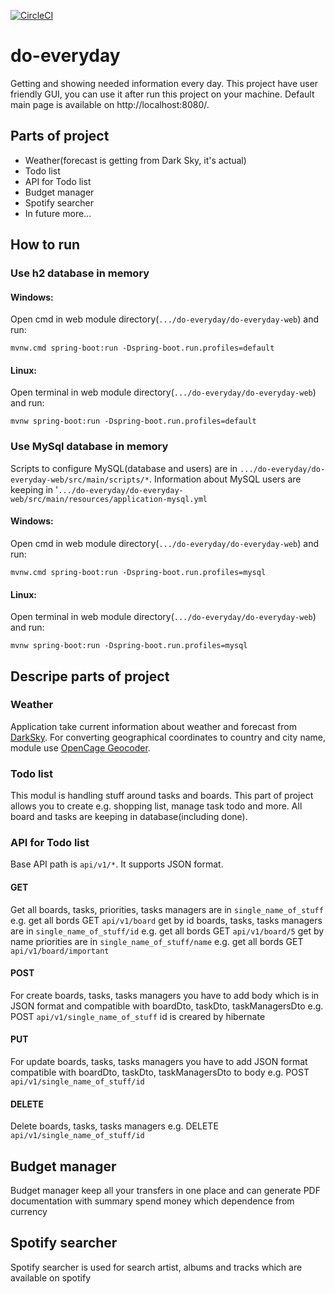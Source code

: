 [![CircleCI](https://circleci.com/gh/Kamil-IT/do-everyday/tree/master.svg?style=svg)](https://circleci.com/gh/Kamil-IT/do-everyday/tree/master)
# do-everyday
Getting and showing needed information every day. 
This project have user friendly GUI, you can use it after run this project on your machine.
Default main page is available on http://localhost:8080/.

## Parts of project
- Weather(forecast is getting from Dark Sky, it's actual)
- Todo list
- API for Todo list
- Budget manager
- Spotify searcher
- In future more...

## How to run

### Use h2 database in memory

#### Windows:

Open cmd in web module directory(`.../do-everyday/do-everyday-web`) and run:

```mvnw.cmd spring-boot:run -Dspring-boot.run.profiles=default```

#### Linux:

Open terminal in web module directory(`.../do-everyday/do-everyday-web`) and run:

```mvnw spring-boot:run -Dspring-boot.run.profiles=default```

### Use MySql database in memory

Scripts to configure MySQL(database and users) are in `.../do-everyday/do-everyday-web/src/main/scripts/*`. 
Information about MySQL users are keeping in '`.../do-everyday/do-everyday-web/src/main/resources/application-mysql.yml`

#### Windows:

Open cmd in web module directory(`.../do-everyday/do-everyday-web`) and run:

```mvnw.cmd spring-boot:run -Dspring-boot.run.profiles=mysql```

#### Linux:

Open terminal in web module directory(`.../do-everyday/do-everyday-web`) and run:

```mvnw spring-boot:run -Dspring-boot.run.profiles=mysql```

## Descripe parts of project

### Weather

Application take current information about weather and forecast from [DarkSky](https://darksky.net/dev).
For converting geographical coordinates to country and city name, module use [OpenCage Geocoder](https://opencagedata.com/).

### Todo list

This modul is handling stuff around tasks and boards. 
This part of project allows you to create e.g. shopping list, manage task todo and more.
All board and tasks are keeping in database(including done).

### API for Todo list

Base API path is `api/v1/*`. It supports JSON format.

#### GET

Get all boards, tasks, priorities, tasks managers are in `single_name_of_stuff` e.g. get all bords GET `api/v1/board`
get by id boards, tasks, tasks managers are in `single_name_of_stuff/id` e.g. get all bords GET `api/v1/board/5`
get by name priorities are in `single_name_of_stuff/name` e.g. get all bords GET `api/v1/board/important`

#### POST

For create boards, tasks, tasks managers you have to add body which is in JSON format and compatible with boardDto, taskDto, taskManagersDto 
e.g. POST `api/v1/single_name_of_stuff` id is creared by hibernate

#### PUT

For update boards, tasks, tasks managers you have to add JSON format compatible with boardDto, taskDto, taskManagersDto to body 
e.g. POST `api/v1/single_name_of_stuff/id`

#### DELETE

Delete boards, tasks, tasks managers e.g. DELETE `api/v1/single_name_of_stuff/id`

## Budget manager

Budget manager keep all your transfers in one place and can generate PDF documentation with summary spend money which dependence from currency

## Spotify searcher

Spotify searcher is used for search artist, albums and tracks which are available on spotify
